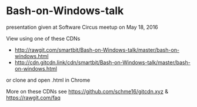 # Bash-on-Windows-talk
presentation given at Software Circus meetup on May 18, 2016

View using one of these CDNs
- http://rawgit.com/smartbit/Bash-on-Windows-talk/master/bash-on-windows.html
- http://cdn.gitcdn.link/cdn/smartbit/Bash-on-Windows-talk/master/bash-on-windows.html

or clone and open .html in Chrome

More on these CDNs see https://github.com/schme16/gitcdn.xyz & https://rawgit.com/faq
